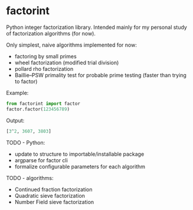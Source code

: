 # factorint
Python integer factorization library. Intended mainly for my personal study of factorization algorithms (for now).

Only simplest, naive algorithms implemented for now:
- factoring by small primes
- wheel factorization (modified trial division)
- pollard rho factorization
- Baillie–PSW primality test for probable prime testing (faster than trying to factor)

Example:

```Python
from factorint import factor
factor.factor(123456789)
```

Output:
```Python
[3^2, 3607, 3803]
```


TODO - Python:
- update to structure to importable/installable package
- argparse for factor cli
- formalize configurable parameters for each algorithm

TODO - algorithms:
- Continued fraction factorization
- Quadratic sieve factorization
- Number Field sieve factorization
